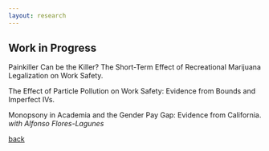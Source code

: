 ```yaml
---
layout: research
---
```


## Work in Progress

Painkiller Can be the Killer? The Short-Term Effect of Recreational Marijuana Legalization on Work Safety.

The Effect of Particle Pollution on Work Safety: Evidence from Bounds and Imperfect IVs.

Monopsony in Academia and the Gender Pay Gap: Evidence from California.   
*with Alfonso Flores-Lagunes*




[back](./)

